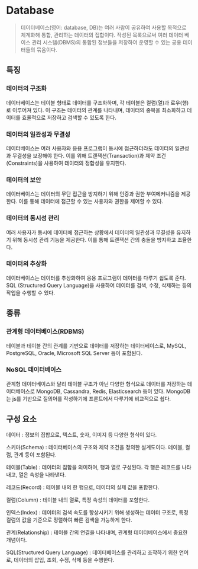 # Database

> 데이터베이스(영어: database, DB)는 여러 사람이 공유하여 사용할 목적으로 체계화해 통합, 관리하는 데이터의 집합이다. 작성된 목록으로써 여러 데이터 베이스 관리 시스템(DBMS)의 통합된 정보들을 저장하여 운영할 수 있는 공용 데이터들의 묶음이다.

## 특징

### 데이터의 구조화
데이터베이스는 테이블 형태로 데이터를 구조화하며, 각 테이블은 컬럼(열)과 로우(행)로 이루어져 있다. 이 구조는 데이터의 관계를 나타내며, 데이터의 중복을 최소화하고 데이터를 효율적으로 저장하고 검색할 수 있도록 한다.

### 데이터의 일관성과 무결성
데이터베이스는 여러 사용자와 응용 프로그램이 동시에 접근하더라도 데이터의 일관성과 무결성을 보장해야 한다. 이를 위해 트랜잭션(Transaction)과 제약 조건(Constraints)을 사용하여 데이터의 정합성을 유지한다.

### 데이터의 보안
데이터베이스는 데이터의 무단 접근을 방지하기 위해 인증과 권한 부여메커니즘을 제공한다. 이를 통해 데이터에 접근할 수 있는 사용자와 권한을 제어할 수 있다.

### 데이터의 동시성 관리
여러 사용자가 동시에 데이터에 접근하는 상황에서 데이터의 일관성과 무결성을 유지하기 위해 동시성 관리 기능을 제공한다. 이를 통해 트랜잭션 간의 충돌을 방지하고 조율한다.

### 데이터의 추상화
데이터베이스는 데이터를 추상화하여 응용 프로그램이 데이터를 다루기 쉽도록 준다. SQL (Structured Query Language)을 사용하여 데이터를 검색, 수정, 삭제하는 등의 작업을 수행할 수 있다.



## 종류

### 관계형 데이터베이스(RDBMS)
테이블과 테이블 간의 관계를 기반으로 데이터를 저장하는 데이터베이스로, MySQL, PostgreSQL, Oracle, Microsoft SQL Server 등이 포함된다.

### NoSQL 데이터베이스
관계형 데이터베이스와 달리 테이블 구조가 아닌 다양한 형식으로 데이터를 저장하는 데이터베이스로 MongoDB, Cassandra, Redis, Elasticsearch 등이 있다. MongoDB는 js를 기반으로 질의어를 작성하기에 프론트에서 다루기에 비교적으로 쉽다.



## 구성 요소
데이터 : 정보의 집합으로, 텍스트, 숫자, 이미지 등 다양한 형식이 있다.

스키마(Schema) : 데이터베이스의 구조와 제약 조건을 정의한 설계도이다. 테이블, 컬럼, 관계 등이 포함된다.

테이블(Table) : 데이터의 집합을 의미하며, 행과 열로 구성된다. 각 행은 레코드를 나타내고, 열은 속성을 나타낸다.

레코드(Record) : 테이블 내의 한 행으로, 데이터의 실제 값을 포함한다.

컬럼(Column) : 테이블 내의 열로, 특정 속성의 데이터를 포함한다.

인덱스(Index) : 데이터의 검색 속도를 향상시키기 위해 생성하는 데이터 구조로, 특정 컬럼의 값을 기준으로 정렬하여 빠른 검색을 가능하게 한다.

관계(Relationship) : 테이블 간의 연결을 나타내며, 관계형 데이터베이스에서 중요한 개념이다.

SQL(Structured Query Language) : 데이터베이스를 관리하고 조작하기 위한 언어로, 데이터의 삽입, 조회, 수정, 삭제 등을 수행한다.
